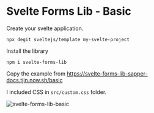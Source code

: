 # Svelte Forms Lib - Basic

Create your svelte application.

    npx degit sveltejs/template my-svelte-project

Install the library

    npm i svelte-forms-lib

Copy the example from https://svelte-forms-lib-sapper-docs.tjin.now.sh/basic

I included CSS in `src/custom.css` folder.

![svelte-forms-lib-basic](https://user-images.githubusercontent.com/1257048/98467553-b639c000-21b4-11eb-9b48-b5d9fc47197f.png)
